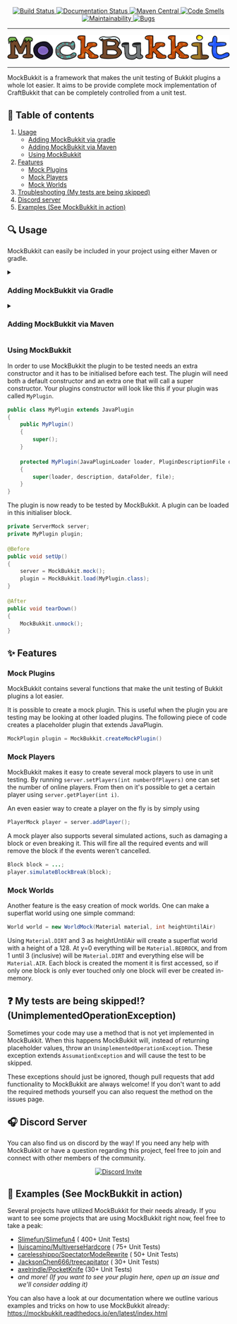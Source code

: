 <p align="center">
    <!-- Badges -->
    <a href="https://github.com/MockBukkit/MockBukkit/actions/">
        <img alt="Build Status" src="https://github.com/MockBukkit/MockBukkit/actions/workflows/gradle.yml/badge.svg" />
    </a>
    <a href="https://mockbukkit.readthedocs.io/en/v1.18/?badge=v1.18">
        <img alt="Documentation Status" src="https://readthedocs.org/projects/mockbukkit/badge/?version=v1.18" />
    </a>
    <a href="https://search.maven.org/search?q=MockBukkit">
        <img alt="Maven Central" src="https://img.shields.io/maven-central/v/com.github.seeseemelk/MockBukkit-v1.18?color=1bcc94&logo=apache-maven" />
    </a>
    <a href="https://sonarcloud.io/project/issues?resolved=false&types=CODE_SMELL&id=MockBukkit_MockBukkit">
        <img alt="Code Smells" src="https://sonarcloud.io/api/project_badges/measure?project=MockBukkit_MockBukkit&metric=code_smells">
    </a>
    <a href="https://sonarcloud.io/component_measures?id=MockBukkit_MockBukkit&metric=sqale_rating&view=list">
        <img alt="Maintainability" src="https://sonarcloud.io/api/project_badges/measure?project=MockBukkit_MockBukkit&metric=sqale_rating">
    </a>
    <a href="https://sonarcloud.io/project/issues?resolved=false&types=BUG&id=MockBukkit_MockBukkit">
        <img alt="Bugs" src="https://sonarcloud.io/api/project_badges/measure?project=MockBukkit_MockBukkit&metric=bugs">
    </a>
    <!-- Logo -->
    <hr />
        <img alt="MockBukkit logo" src="logo.png"/>
    <hr />
</p>

MockBukkit is a framework that makes the unit testing of Bukkit plugins a whole lot easier.
It aims to be provide complete mock implementation of CraftBukkit that can be completely controlled from a unit test.

## :page_facing_up: Table of contents

1. [Usage](#mag-usage)
    - [Adding MockBukkit via gradle](#adding-mockbukkit-via-gradle)
    - [Adding MockBukkit via Maven](#adding-mockbukkit-via-maven)
    - [Using MockBukkit](#using-mockbukkit)
2. [Features](#sparkles-features)
    - [Mock Plugins](#mock-plugins)
    - [Mock Players](#mock-players)
    - [Mock Worlds](#mock-worlds)
3. [Troubleshooting (My tests are being skipped)](#question-my-tests-are-being-skipped-unimplementedoperationexception)
4. [Discord server](#headphones-discord-server)
5. [Examples (See MockBukkit in action)](#tada-examples-see-mockbukkit-in-action)

## :mag: Usage

MockBukkit can easily be included in your project using either Maven or gradle.

<details>
<summary><h3>Adding MockBukkit via Gradle</h3></summary>

MockBukkit can easily be included in Gradle using the Maven Central and PaperMC repositories.
Make sure to update the version as necessary.
```gradle
repositories {
    mavenCentral()
    maven { url 'https://repo.papermc.io/repository/maven-public/' }
}

dependencies {
    testImplementation 'com.github.seeseemelk:MockBukkit-v1.18:2.7.0'
}
```

If you prefer to always have the latest Git version or need a specific commit/branch, you can always use [JitPack](https://jitpack.io/#MockBukkit/MockBukkit) as your
maven repository:

```gradle
repositories {
    maven { url 'https://jitpack.io' }
    maven { url 'https://repo.papermc.io/repository/maven-public/' }
}

dependencies {
    testImplementation 'com.github.MockBukkit:MockBukkit:v1.18-SNAPSHOT'
}
```

Note: use `v1.13-SNAPSHOT` to test a Bukkit 1.13 plugin or any other version if
the [branch](https://github.com/MockBukkit/MockBukkit/branches) exists.
These branches will not be receiving patches actively, but any issues will be resolved and any pull requests on them
will be accepted.
This is because back-porting every single patch on every branch is incredibly time-consuming and slows down the
development of MockBukkit.

</details>


<details>
<summary><h3>Adding MockBukkit via Maven</h3></summary>

MockBukkit can easily be included in Maven using the default Maven Central and PaperMC repositories.
Make sure to update the version as necessary.
```xml
<repositories>
    <repository>
        <id>papermc</id>
        <url>https://repo.papermc.io/repository/maven-public/</url>
    </repository>
</repositories>

<dependencies>
  <dependency>
    <groupId>com.github.seeseemelk</groupId>
    <artifactId>MockBukkit-v1.18</artifactId>
    <version>2.7.0</version>
    <scope>test</scope>
  </dependency>
</dependencies>
```
The `test` scope is important here since you are likely to only be using MockBukkit during the `test` stage of your
Maven lifecycle and not in your final product.

If you prefer to always have the latest Git version or need a specific commit/branch, you can always use [JitPack](https://jitpack.io/#MockBukkit/MockBukkit) as your
maven repository:
```xml
<repositories>
    <repository>
        <id>jitpack.io</id>
        <url>https://jitpack.io</url>
    </repository>
    <repository>
        <id>papermc</id>
        <url>https://repo.papermc.io/repository/maven-public/</url>
    </repository>
</repositories>

<dependencies>
  <dependency>
    <groupId>com.github.MockBukkit</groupId>
    <artifactId>MockBukkit</artifactId>
    <version>v1.18-SNAPSHOT</version>
    <scope>test</scope>
  </dependency>
</dependencies>
```

Note: use `v1.13-SNAPSHOT` to test a Bukkit 1.13 plugin or any other version if
the [branch](https://github.com/MockBukkit/MockBukkit/branches) exists.
These branches will not be receiving patches actively, but any issues will be resolved and any pull requests on them
will be accepted.
This is because back-porting every single patch on every branch is incredibly time-consuming and slows down the
development of MockBukkit.

</details>


### Using MockBukkit

In order to use MockBukkit the plugin to be tested needs an extra constructor and it has to be initialised before each
test.
The plugin will need both a default constructor and an extra one that will call a super constructor.
Your plugins constructor will look like this if your plugin was called ```MyPlugin```.

```java
public class MyPlugin extends JavaPlugin
{
    public MyPlugin()
    {
        super();
    }

    protected MyPlugin(JavaPluginLoader loader, PluginDescriptionFile description, File dataFolder, File file)
    {
        super(loader, description, dataFolder, file);
    }
}
```

The plugin is now ready to be tested by MockBukkit.
A plugin can be loaded in this initialiser block.

```java
private ServerMock server;
private MyPlugin plugin;

@Before
public void setUp()
{
    server = MockBukkit.mock();
    plugin = MockBukkit.load(MyPlugin.class);
}

@After
public void tearDown()
{
    MockBukkit.unmock();
}
```

## :sparkles: Features

### Mock Plugins

MockBukkit contains several functions that make the unit testing of Bukkit plugins a lot easier.

It is possible to create a mock plugin.
This is useful when the plugin you are testing may be looking at other loaded plugins.
The following piece of code creates a placeholder plugin that extends JavaPlugin.

```java
MockPlugin plugin = MockBukkit.createMockPlugin()
```

### Mock Players

MockBukkit makes it easy to create several mock players to use in unit testing.
By running ```server.setPlayers(int numberOfPlayers)``` one can set the number of online players.
From then on it's possible to get a certain player using ```server.getPlayer(int i)```.

An even easier way to create a player on the fly is by simply using

```java
PlayerMock player = server.addPlayer();
```

A mock player also supports several simulated actions, such as damaging a block or even
breaking it. This will fire all the required events and will remove the block if the
events weren't cancelled.

```java
Block block = ...;
player.simulateBlockBreak(block);
```

### Mock Worlds

Another feature is the easy creation of mock worlds.
One can make a superflat world using one simple command:

```java
World world = new WorldMock(Material material, int heightUntilAir)
```

Using `Material.DIRT` and 3 as heightUntilAir will create a superflat world with a height of a 128.
At y=0 everything will be `Material.BEDROCK`, and from 1 until 3 (inclusive) will be `Material.DIRT`
and everything else will be `Material.AIR`.
Each block is created the moment it is first accessed, so if only one block is only ever touched only one
block will ever be created in-memory.

## :question: My tests are being skipped!? (UnimplementedOperationException)

Sometimes your code may use a method that is not yet implemented in MockBukkit.
When this happens MockBukkit will, instead of returning placeholder values, throw
an `UnimplementedOperationException`.
These exception extends `AssumationException` and will cause the test to be skipped.

These exceptions should just be ignored, though pull requests that add functionality to MockBukkit are always welcome!
If you don't want to add the required methods yourself you can also request the method on the issues page.

## :headphones: Discord Server

You can also find us on discord by the way!
If you need any help with MockBukkit or have a question regarding this project, feel free to join and connect with other
members of the community.
<p align="center">
  <a href="https://discord.gg/s4cWYgsFaV">
    <img src="https://discordapp.com/api/guilds/792754410576019477/widget.png?style=banner3" alt="Discord Invite"/>
  </a>
</p>

## :tada: Examples (See MockBukkit in action)

Several projects have utilized MockBukkit for their needs already.
If you want to see some projects that are using MockBukkit right now, feel free to take a peak:

- [Slimefun/Slimefun4](https://github.com/Slimefun/Slimefun4/tree/master/src/test/java/io/github/thebusybiscuit/slimefun4) (
  400+ Unit Tests)
- [lluiscamino/MultiverseHardcore](https://github.com/lluiscamino/MultiverseHardcore/tree/master/src/test/java/me/lluiscamino/multiversehardcore) (
  75+ Unit Tests)
- [carelesshippo/SpectatorModeRewrite](https://github.com/carelesshippo/SpectatorModeRewrite/tree/dev/src/test/java/me/ohowe12/spectatormode) (
  50+ Unit Tests)
- [JacksonChen666/treecapitator](https://github.com/JacksonChen666/treecapitator/tree/master/src/test/java/com/jacksonchen666/treecapitator) (
  30+ Unit Tests)
- [axelrindle/PocketKnife](https://github.com/axelrindle/PocketKnife/tree/main/api/src/test/kotlin) (30+ Unit Tests)
- *and more! (If you want to see your plugin here, open up an issue and we'll consider adding it)*

You can also have a look at our documentation where we outline various examples and tricks on how to use MockBukkit
already:
https://mockbukkit.readthedocs.io/en/latest/index.html
